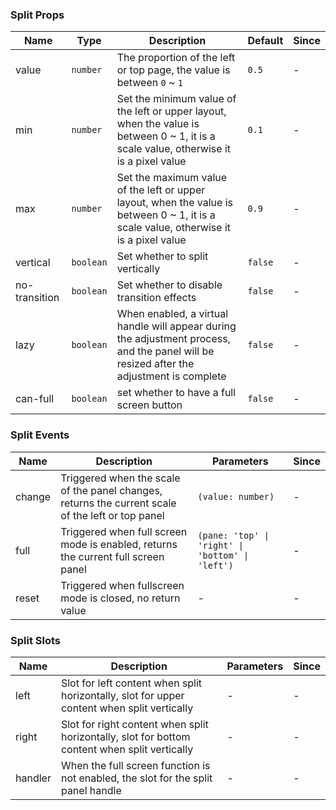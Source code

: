 ### Split Props

| Name          | Type      | Description                                                                                                                              | Default | Since |
| ------------- | --------- | ---------------------------------------------------------------------------------------------------------------------------------------- | ------- | ----- |
| value         | `number`  | The proportion of the left or top page, the value is between `0` ~ `1`                                                                       | `0.5`   | -     |
| min           | `number`  | Set the minimum value of the left or upper layout, when the value is between 0 ~ 1, it is a scale value, otherwise it is a pixel value   | `0.1`   | -     |
| max           | `number`  | Set the maximum value of the left or upper layout, when the value is between 0 ~ 1, it is a scale value, otherwise it is a pixel value   | `0.9`   | -     |
| vertical      | `boolean` | Set whether to split vertically                                                                                                          | `false` | -     |
| no-transition | `boolean` | Set whether to disable transition effects                                                                                                | `false` | -     |
| lazy          | `boolean` | When enabled, a virtual handle will appear during the adjustment process, and the panel will be resized after the adjustment is complete | `false` | -     |
| can-full      | `boolean` | set whether to have a full screen button                                                                                                 | `false` | -     |

### Split Events

| Name   | Description                                                                                       | Parameters                                       | Since |
| ------ | ------------------------------------------------------------------------------------------------- | ------------------------------------------------ | ----- |
| change | Triggered when the scale of the panel changes, returns the current scale of the left or top panel | `(value: number)`                                | -     |
| full   | Triggered when full screen mode is enabled, returns the current full screen panel                 | `(pane: 'top' \| 'right' \| 'bottom' \| 'left')` | -     |
| reset  | Triggered when fullscreen mode is closed, no return value                                         | -                                                | -     |

### Split Slots

| Name    | Description                                                                                   | Parameters | Since |
| ------- | --------------------------------------------------------------------------------------------- | ---------- | ----- |
| left    | Slot for left content when split horizontally, slot for upper content when split vertically   | -          | -     |
| right   | Slot for right content when split horizontally, slot for bottom content when split vertically | -          | -     |
| handler | When the full screen function is not enabled, the slot for the split panel handle             | -          | -     |
